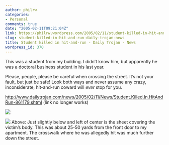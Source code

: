 ```yaml
---
author: philrw
categories:
- Personal
comments: true
date: "2005-02-11T09:21:04Z"
link: https://philrw.wordpress.com/2005/02/11/student-killed-in-hit-and-run-daily-trojan-news/
slug: student-killed-in-hit-and-run-daily-trojan-news
title: Student killed in hit-and-run - Daily Trojan - News
wordpress_id: 370
---
```


This was a student from my building. I didn’t know him, but apparently he was a doctoral business student in his last year.

Please, people, please be careful when crossing the street. It’s not your fault, but just be safe! Look both ways and never assume any crazy, inconsiderate, hit-and-run coward will _ever_ stop for you.

http://www.dailytrojan.com/news/2005/02/11/News/Student.Killed.In.HitAndRun-861179.shtml (link no longer works)

[![](https://blog.rosenberg-watt.com/wp-content/uploads/2005/02/02-10-05_1723-300x225.jpg)](http://philrw.files.wordpress.com/2005/02/02-10-05_1723.jpg)

[![](https://blog.rosenberg-watt.com/wp-content/uploads/2005/02/02-10-05_1724-300x225.jpg)](http://philrw.files.wordpress.com/2005/02/02-10-05_1724.jpg)
Above: Just slightly below and left of center is the sheet covering the
victim’s body. This was about 25-50 yards from the front door to my
apartment. The crosswalk where he was allegedly hit was much further
down the street.
